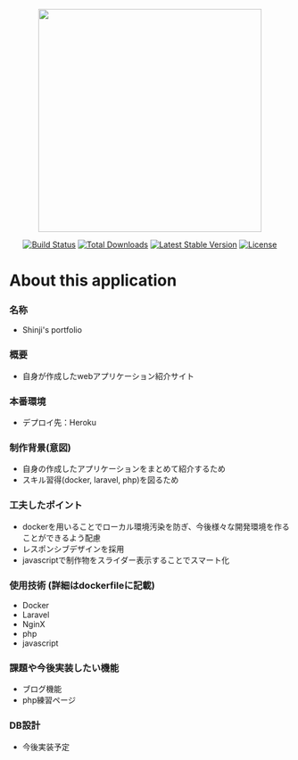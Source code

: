 <p align="center"><img src="https://res.cloudinary.com/dtfbvvkyp/image/upload/v1566331377/laravel-logolockup-cmyk-red.svg" width="400"></p>

<p align="center">
<a href="https://travis-ci.org/laravel/framework"><img src="https://travis-ci.org/laravel/framework.svg" alt="Build Status"></a>
<a href="https://packagist.org/packages/laravel/framework"><img src="https://poser.pugx.org/laravel/framework/d/total.svg" alt="Total Downloads"></a>
<a href="https://packagist.org/packages/laravel/framework"><img src="https://poser.pugx.org/laravel/framework/v/stable.svg" alt="Latest Stable Version"></a>
<a href="https://packagist.org/packages/laravel/framework"><img src="https://poser.pugx.org/laravel/framework/license.svg" alt="License"></a>
</p>


# About this application
### 名称
- Shinji's portfolio

### 概要
- 自身が作成したwebアプリケーション紹介サイト

### 本番環境
- デプロイ先：Heroku

### 制作背景(意図)
- 自身の作成したアプリケーションをまとめて紹介するため
- スキル習得(docker, laravel, php)を図るため

### 工夫したポイント
- dockerを用いることでローカル環境汚染を防ぎ、今後様々な開発環境を作ることができるよう配慮
- レスポンシブデザインを採用
- javascriptで制作物をスライダー表示することでスマート化

### 使用技術 (詳細はdockerfileに記載)
- Docker
- Laravel
- NginX
- php
- javascript

### 課題や今後実装したい機能
- ブログ機能
- php練習ページ

### DB設計
- 今後実装予定
